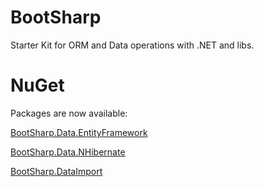 # BootSharp
Starter Kit for ORM and Data operations with .NET and libs.

# NuGet
Packages are now available:

<a href="https://www.nuget.org/packages/BootSharp.Data.EntityFramework/">BootSharp.Data.EntityFramework</a>

<a href="https://www.nuget.org/packages/BootSharp.Data.NHibernate/">BootSharp.Data.NHibernate</a>

<a href="https://www.nuget.org/packages/BootSharp.DataImport/">BootSharp.DataImport</a>
